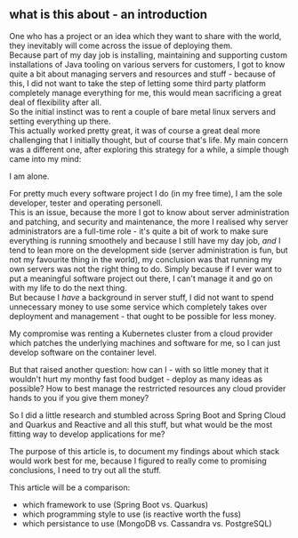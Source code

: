 ## what is this about - an introduction
One who has a project or an idea which they want to share with the world, 
they inevitably will come across the issue of deploying them.  
Because part of my day job is installing, maintaining and supporting custom
installations of Java tooling on various servers for customers, I got to know
quite a bit about managing servers and resources and stuff - because of this,
I did not want to take the step of letting some third party platform completely
manage everything for me, this would mean sacrificing a great deal of flexibility
after all.  
So the initial instinct was to rent a couple of bare metal linux servers and 
setting everything up there.  
This actually worked pretty great, it was of course a great deal more challenging
that I initially thought, but of course that's life. My main concern was a different
one, after exploring this strategy for a while, a simple though came into my mind:

I am alone.  

For pretty much every software project I do (in my free time), I am the sole 
developer, tester and operating personell.  
This is an issue, because the more I got to know about server administration
and patching, and security and maintenance, the more I realised why server administrators
are a full-time role - it's quite a bit of work to make sure everything is running smoothely
and because I still have my day job, _and_ I tend to lean more on the development side
(server administration is fun, but not my favourite thing in the world), my conclusion was
that running my own servers was not the right thing to do. Simply because if I ever want to
put a meaningful software project out there, I can't manage it and go on with my life to 
do the next thing.  
But because I _have_ a background in server stuff, I did not want to spend unnecessary money to use some service
which completely takes over deployment and management - that ought to be possible for less money.

My compromise was renting a Kubernetes cluster from a cloud provider which patches the 
underlying machines and software for me, so I can just develop software on the container level.

But that raised another question: how can I - with so little money that it wouldn't hurt my monthy
fast food budget - deploy as many ideas as possible? How to best manage the restrricted resources any
cloud provider hands to you if you give them money?

So I did a little research and stumbled across Spring Boot and Spring Cloud and Quarkus and Reactive and
all this stuff, but what would be the most fitting way to develop applications for me?

The purpose of this article is, to document my findings about which stack would work best for me, 
because I figured to really come to promising conclusions, I need to try out all the stuff.

This article will be a comparison:
- which framework to use (Spring Boot vs. Quarkus)
- which programming style to use (is reactive worth the fuss)
- which persistance to use (MongoDB vs. Cassandra vs. PostgreSQL)